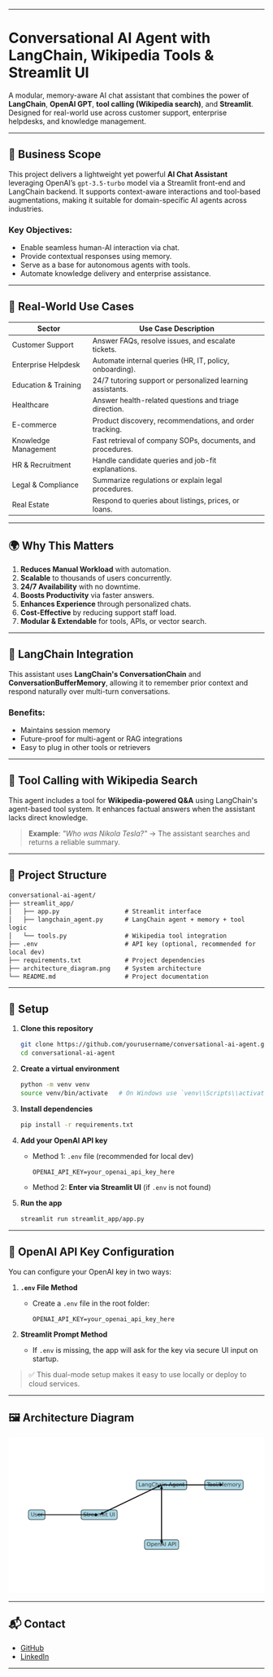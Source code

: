 
---

# Conversational AI Agent with LangChain, Wikipedia Tools & Streamlit UI

A modular, memory-aware AI chat assistant that combines the power of **LangChain**, **OpenAI GPT**, **tool calling (Wikipedia search)**, and **Streamlit**. Designed for real-world use across customer support, enterprise helpdesks, and knowledge management.

---
## 💼 Business Scope

This project delivers a lightweight yet powerful **AI Chat Assistant** leveraging OpenAI’s `gpt-3.5-turbo` model via a Streamlit front-end and LangChain backend. It supports context-aware interactions and tool-based augmentations, making it suitable for domain-specific AI agents across industries.

### Key Objectives:

* Enable seamless human-AI interaction via chat.
* Provide contextual responses using memory.
* Serve as a base for autonomous agents with tools.
* Automate knowledge delivery and enterprise assistance.

---

## 🚀 Real-World Use Cases

| Sector               | Use Case Description                                       |
| -------------------- | ---------------------------------------------------------- |
| Customer Support     | Answer FAQs, resolve issues, and escalate tickets.         |
| Enterprise Helpdesk  | Automate internal queries (HR, IT, policy, onboarding).    |
| Education & Training | 24/7 tutoring support or personalized learning assistants. |
| Healthcare           | Answer health-related questions and triage direction.      |
| E-commerce           | Product discovery, recommendations, and order tracking.    |
| Knowledge Management | Fast retrieval of company SOPs, documents, and procedures. |
| HR & Recruitment     | Handle candidate queries and job-fit explanations.         |
| Legal & Compliance   | Summarize regulations or explain legal procedures.         |
| Real Estate          | Respond to queries about listings, prices, or loans.       |

---

## 🌍 Why This Matters

1. **Reduces Manual Workload** with automation.
2. **Scalable** to thousands of users concurrently.
3. **24/7 Availability** with no downtime.
4. **Boosts Productivity** via faster answers.
5. **Enhances Experience** through personalized chats.
6. **Cost-Effective** by reducing support staff load.
7. **Modular & Extendable** for tools, APIs, or vector search.

---

## 🧠 LangChain Integration

This assistant uses **LangChain's ConversationChain** and **ConversationBufferMemory**, allowing it to remember prior context and respond naturally over multi-turn conversations.

### Benefits:

* Maintains session memory
* Future-proof for multi-agent or RAG integrations
* Easy to plug in other tools or retrievers

---

## 🧰 Tool Calling with Wikipedia Search

This agent includes a tool for **Wikipedia-powered Q\&A** using LangChain's agent-based tool system. It enhances factual answers when the assistant lacks direct knowledge.

> **Example**:
> *"Who was Nikola Tesla?"* → The assistant searches and returns a reliable summary.

---

## 📂 Project Structure

```
conversational-ai-agent/
├── streamlit_app/
│   ├── app.py                  # Streamlit interface
│   ├── langchain_agent.py      # LangChain agent + memory + tool logic
│   └── tools.py                # Wikipedia tool integration
├── .env                        # API key (optional, recommended for local dev)
├── requirements.txt            # Project dependencies
├── architecture_diagram.png    # System architecture
└── README.md                   # Project documentation
```

---
## 🔧 Setup

1. **Clone this repository**

   ```bash
   git clone https://github.com/yourusername/conversational-ai-agent.git
   cd conversational-ai-agent
   ```

2. **Create a virtual environment**

   ```bash
   python -m venv venv
   source venv/bin/activate   # On Windows use `venv\\Scripts\\activate`
   ```

3. **Install dependencies**

   ```bash
   pip install -r requirements.txt
   ```

4. **Add your OpenAI API key**

   * Method 1: `.env` file (recommended for local dev)

     ```env
     OPENAI_API_KEY=your_openai_api_key_here
     ```
   * Method 2: **Enter via Streamlit UI** (if `.env` is not found)

5. **Run the app**

   ```bash
   streamlit run streamlit_app/app.py
   ```
---

## 🔐 OpenAI API Key Configuration

You can configure your OpenAI key in two ways:

1. **`.env` File Method**

   * Create a `.env` file in the root folder:

     ```
     OPENAI_API_KEY=your_openai_api_key_here
     ```

2. **Streamlit Prompt Method**

   * If `.env` is missing, the app will ask for the key via secure UI input on startup.

> ✅ This dual-mode setup makes it easy to use locally or deploy to cloud services.

---

## 🖼 Architecture Diagram

![Architecture Diagram](architecture_diagram.png)

---

## 📬 Contact

* [GitHub](https://github.com/amitkharche)
* [LinkedIn](https://www.linkedin.com/in/amit-kharche)

---
